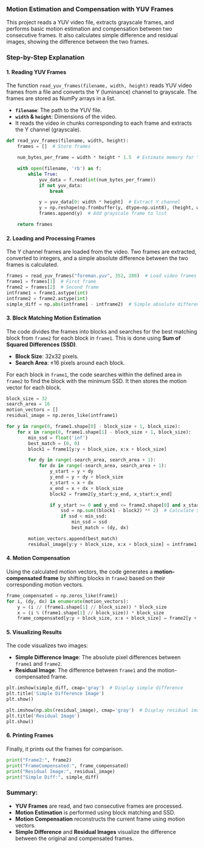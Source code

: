 

### Motion Estimation and Compensation with YUV Frames

This project reads a YUV video file, extracts grayscale frames, and performs basic motion estimation and compensation between two consecutive frames. It also calculates simple difference and residual images, showing the difference between the two frames.

### Step-by-Step Explanation

#### 1. **Reading YUV Frames**
The function `read_yuv_frames(filename, width, height)` reads YUV video frames from a file and converts the Y (luminance) channel to grayscale. The frames are stored as NumPy arrays in a list.

- **`filename`**: The path to the YUV file.
- **`width` & `height`**: Dimensions of the video.
- It reads the video in chunks corresponding to each frame and extracts the Y channel (grayscale).

```python
def read_yuv_frames(filename, width, height):
    frames = []  # Store frames

    num_bytes_per_frame = width * height * 1.5  # Estimate memory for YUV frame

    with open(filename, 'rb') as f:
        while True:
            yuv_data = f.read(int(num_bytes_per_frame))
            if not yuv_data:
                break

            y = yuv_data[0: width * height]  # Extract Y channel
            y = np.reshape(np.frombuffer(y, dtype=np.uint8), (height, width))  # Reshape to 2D array
            frames.append(y)  # Add grayscale frame to list

    return frames
```

#### 2. **Loading and Processing Frames**
The Y channel frames are loaded from the video. Two frames are extracted, converted to integers, and a simple absolute difference between the two frames is calculated.

```python
frames = read_yuv_frames("foreman.yuv", 352, 288)  # Load video frames
frame1 = frames[1]  # First frame
frame2 = frames[2]  # Second frame
intframe1 = frame1.astype(int)
intframe2 = frame2.astype(int)
simple_diff = np.abs(intframe1 - intframe2)  # Simple absolute difference
```

#### 3. **Block Matching Motion Estimation**
The code divides the frames into blocks and searches for the best matching block from `frame2` for each block in `frame1`. This is done using **Sum of Squared Differences (SSD)**.

- **Block Size**: 32x32 pixels.
- **Search Area**: ±16 pixels around each block.

For each block in `frame1`, the code searches within the defined area in `frame2` to find the block with the minimum SSD. It then stores the motion vector for each block.

```python
block_size = 32
search_area = 16
motion_vectors = []
residual_image = np.zeros_like(intframe1)

for y in range(0, frame1.shape[0] - block_size + 1, block_size):
    for x in range(0, frame1.shape[1] - block_size + 1, block_size):
        min_ssd = float('inf')
        best_match = (0, 0)
        block1 = frame1[y:y + block_size, x:x + block_size]

        for dy in range(-search_area, search_area + 1):
            for dx in range(-search_area, search_area + 1):
                y_start = y + dy
                y_end = y + dy + block_size
                x_start = x + dx
                x_end = x + dx + block_size
                block2 = frame2[y_start:y_end, x_start:x_end]

                if y_start >= 0 and y_end <= frame2.shape[0] and x_start >= 0 and x_end <= frame2.shape[1]:
                    ssd = np.sum((block1 - block2) ** 2)  # Calculate SSD
                    if ssd < min_ssd:
                        min_ssd = ssd
                        best_match = (dy, dx)

        motion_vectors.append(best_match)
        residual_image[y:y + block_size, x:x + block_size] = intframe1[y:y + block_size, x:x + block_size] - intframe2[y + best_match[0]:y + block_size + best_match[0], x + best_match[1]:x + block_size + best_match[1]]
```

#### 4. **Motion Compensation**
Using the calculated motion vectors, the code generates a **motion-compensated frame** by shifting blocks in `frame2` based on their corresponding motion vectors.

```python
frame_compensated = np.zeros_like(frame1)
for i, (dy, dx) in enumerate(motion_vectors):
    y = (i // (frame1.shape[1] // block_size)) * block_size
    x = (i % (frame1.shape[1] // block_size)) * block_size
    frame_compensated[y:y + block_size, x:x + block_size] = frame2[y + dy:y + dy + block_size, x + dx:x + dx + block_size]
```

#### 5. **Visualizing Results**
The code visualizes two images:
- **Simple Difference Image**: The absolute pixel differences between `frame1` and `frame2`.
- **Residual Image**: The difference between `frame1` and the motion-compensated frame.

```python
plt.imshow(simple_diff, cmap='gray')  # Display simple difference
plt.title('Simple Difference Image')
plt.show()

plt.imshow(np.abs(residual_image), cmap='gray')  # Display residual image
plt.title('Residual Image')
plt.show()
```

#### 6. **Printing Frames**
Finally, it prints out the frames for comparison.

```python
print("Frame2:", frame2)
print("FrameCompensated:", frame_compensated)
print("Residual Image:", residual_image)
print("Simple Diff:", simple_diff)
```

### Summary:
- **YUV Frames** are read, and two consecutive frames are processed.
- **Motion Estimation** is performed using block matching and SSD.
- **Motion Compensation** reconstructs the current frame using motion vectors.
- **Simple Difference** and **Residual Images** visualize the difference between the original and compensated frames.
